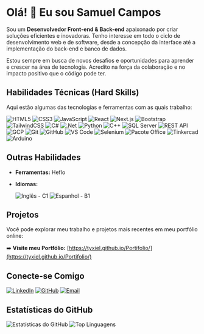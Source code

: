 # Olá! 👋 Eu sou Samuel Campos

Sou um **Desenvolvedor Front-end & Back-end** apaixonado por criar soluções eficientes e inovadoras. Tenho interesse em todo o ciclo de desenvolvimento web e de software, desde a concepção da interface até a implementação do back-end e banco de dados.

Estou sempre em busca de novos desafios e oportunidades para aprender e crescer na área de tecnologia. Acredito na força da colaboração e no impacto positivo que o código pode ter.

## Habilidades Técnicas (Hard Skills)

Aqui estão algumas das tecnologias e ferramentas com as quais trabalho:

![HTML5](https://img.shields.io/badge/html5-%23E34F26.svg?style=for-the-badge&logo=html5&logoColor=white)
![CSS3](https://img.shields.io/badge/css3-%231572B6.svg?style=for-the-badge&logo=css3&logoColor=white)
![JavaScript](https://img.shields.io/badge/javascript-%23323330.svg?style=for-the-badge&logo=javascript&logoColor=%23F7DF1E)
![React](https://img.shields.io/badge/react-%2320232a.svg?style=for-the-badge&logo=react&logoColor=%2361DAFB)
![Next.js](https://img.shields.io/badge/next.js-%23000000.svg?style=for-the-badge&logo=nextdotjs&logoColor=white)
![Bootstrap](https://img.shields.io/badge/bootstrap-%238511FA.svg?style=for-the-badge&logo=bootstrap&logoColor=white)
![TailwindCSS](https://img.shields.io/badge/tailwindcss-%2338B2AC.svg?style=for-the-badge&logo=tailwind-css&logoColor=white)
![C#](https://img.shields.io/badge/C%23-239120?style=for-the-badge&logo=c-sharp&logoColor=white)
![.Net](https://img.shields.io/badge/.NET-512BD4?style=for-the-badge&logo=dotnet&logoColor=white)
![Python](https://img.shields.io/badge/python-3670A0?style=for-the-badge&logo=python&logoColor=ffdd54)
![C++](https://img.shields.io/badge/C%2B%2B-00599C?style=for-the-badge&logo=c%2B%2B/&logoColor=white)
![SQL Server](https://img.shields.io/badge/SQL%20Server-CC2927?style=for-the-badge&logo=microsoft-sql-server&logoColor=white)
![REST API](https://img.shields.io/badge/REST%20API-005696?style=for-the-badge&logo=rest&logoColor=white)
![GCP](https://img.shields.io/badge/Google%20Cloud-4285F4?style=for-the-badge&logo=google-cloud&logoColor=white)
![Git](https://img.shields.io/badge/git-%23F05033.svg?style=for-the-badge&logo=git&logoColor=white)
![GitHub](https://img.shields.io/badge/github-%23121011.svg?style=for-the-badge&logo=github&logoColor=white)
![VS Code](https://img.shields.io/badge/Vscode-007ACC?style=for-the-badge&logo=visual-studio-code&logoColor=white)
![Selenium](https://img.shields.io/badge/selenium-%43B02A.svg?style=for-the-badge&logo=selenium&logoColor=white)
![Pacote Office](https://img.shields.io/badge/Microsoft%20Office-D83B01?style=for-the-badge&logo=microsoft-office&logoColor=white)
![Tinkercad](https://img.shields.io/badge/Tinkercad-000000?style=for-the-badge&logo=tinkercad&logoColor=00B0F0)
![Arduino](https://img.shields.io/badge/Arduino-00979D.svg?style=for-the-badge&logo=arduino&logoColor=white)

## Outras Habilidades

* **Ferramentas:** Heflo
* **Idiomas:**
  
    ![Inglês - C1](https://img.shields.io/badge/Ingl%C3%AAs-C1-blue?style=for-the-badge&logo=globe&logoColor=white)
    ![Espanhol - B1](https://img.shields.io/badge/Espanhol-B1-green?style=for-the-badge&logo=globe&logoColor=white)

## Projetos

Você pode explorar meu trabalho e projetos mais recentes em meu portfólio online:

➡️ **Visite meu Portfólio:** [https://tyxiel.github.io/Portifolio/](https://tyxiel.github.io/Portifolio/)

## Conecte-se Comigo

[![LinkedIn](https://img.shields.io/badge/LinkedIn-0077B5?style=for-the-badge&logo=linkedin&logoColor=white)](https://linkedin.com/in/tyxiel)
[![GitHub](https://img.shields.io/badge/GitHub-100000?style=for-the-badge&logo=github&logoColor=white)](https://github.com/tyxiel)
[![Email](https://img.shields.io/badge/Email-D14836?style=for-the-badge&logo=gmail&logoColor=white)](mailto:tyxiel@duck.com)

## Estatísticas do GitHub

![Estatísticas do GitHub](https://github-readme-stats.vercel.app/api?username=tyxiel&show_icons=true&theme=radical)
![Top Linguagens](https://github-readme-stats.vercel.app/api/top-langs/?username=tyxiel&layout=compact&theme=radical)
